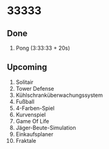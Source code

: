 # 33333

## Done
1. Pong (3:33:33 + 20s)

## Upcoming
1. Solitair
2. Tower Defense
3. Kühlschranküberwachungssystem
4. Fußball
5. 4-Farben-Spiel
6. Kurvenspiel
7. Game Of Life
8. Jäger-Beute-Simulation
9. Einkaufsplaner
10. Fraktale
